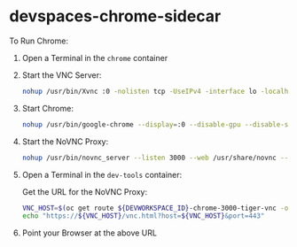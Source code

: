 # devspaces-chrome-sidecar

To Run Chrome:

1. Open a Terminal in the `chrome` container

1. Start the VNC Server:

   ```bash
   nohup /usr/bin/Xvnc :0 -nolisten tcp -UseIPv4 -interface lo -localhost -SecurityTypes None -rfbport 5900 -desktop chrome -nevershared -noclipboard -noreset -DisconnectClients -geometry 1280x1024 -depth 24 -verbose  > /tmp/xvnclog.out 2>&1 &
   ```

1. Start Chrome:

   ```bash
   nohup /usr/bin/google-chrome --display=:0 --disable-gpu --disable-software-rasterizer --disable-dev-shm-usage --disable-plugins --disable-plugins-discovery --disable-notifications --disable-sync --mute-audio --dns-prefetch-disable --noremote --window-size=1280,1024 > /tmp/googlelog.out 2>&1 &
   ```

1. Start the NoVNC Proxy:

   ```bash
   nohup /usr/bin/novnc_server --listen 3000 --web /usr/share/novnc --vnc localhost:5900 > /tmp/novnclog.out 2>&1 &
   ```

1. Open a Terminal in the `dev-tools` container:

   Get the URL for the NoVNC Proxy:

   ```bash
   VNC_HOST=$(oc get route ${DEVWORKSPACE_ID}-chrome-3000-tiger-vnc -o jsonpath={.spec.host})
   echo "https://${VNC_HOST}/vnc.html?host=${VNC_HOST}&port=443"
   ```

1. Point your Browser at the above URL
